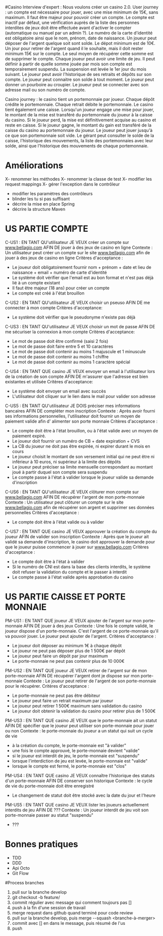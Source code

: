 #Casino
Interview d'expert :
Nous voulons créer un casino 2.0. User journey : un compte est nécessaire pour jouer, avec une mise minimum de 15€, sans
maximum. Il faut être majeur pour pouvoir créer un compte. Le compte est inactif par défaut, une vérification auprès de
la liste des personnes interdites de jeux doit être effectuée avant d'activer le compter (automatique ou manuel par un
admin ?). Le numéro de la carte d'identité est obligatoire ainsi que le nom, prénom, date de naissance. Un joueur peut
déposer de l'argent quelque soit sont solde. Le dépot minimum est de 10€. Un jour pour retirer de l'argent quand il le
souhaite, mais il doit rester minimum 15€ sur le compte. Le seul moyen de récupérer cette somme est de supprimer le
compte. Chaque joueur peut avoir une limite de jeu. Il peut définir à partir de quelle somme jouée par mois son compte
est temporairement suspendu. La suspension est levée le 1er jour du mois suivant. Le joueur peut avoir l'historique de
ses retraits et dépôts sur son compte. Le joueur peut connaitre son solde à tout moment. Le joueur peut donner un
pourboire au croupier. Le joueur peut se connecter avec son adresse mail ou son numéro de compte.

Casino journey : le casino tient un portemonnaie par joueur. Chaque dépôt crédite le portemonnaie. Chaque retrait débite
le portemonnaie. Le casino tient également une caisse. Lorsqu'un joueur engage une mise pour jouer, le montant de la
mise est transféré du portemonnaie du joueur à la caisse du casino. Si le joueur perd, la mise est définitivement
acquise au casino et reste en caisse. Si le joueur gagne, le montant du gain est transféré de la caisse du casino au
portemonnaie du joueur. Le joueur peut jouer jusqu'à ce que son portemonnaie soit vide. Le gérant peut consulter le
solde de la caisse, l'historique des mouvements, la liste des portemonnaies avec leur solde, ainsi que l'historique des
mouvements de chaque portemonnaie.

# Améliorations

X- renommer les méthodes 
X- renommer la classe de test X- modifier les request mappings X- gérer l'exception dans le contrôleur

- modifier les paramètres des contrôleurs
- blinder les tu si pas suffisant
- décrire la mise en place Spring
- décrire la structure Maven

# US PARTIE COMPTE

C-US1 : EN TANT QU'utilisateur 
JE VEUX créer un compte sur www.bellagio.com 
AFIN DE jouer à des jeux de casino en ligne
Contexte : Un utilisateur peut créer un compte sur le site www.bellagio.com afin de jouer à des jeux de casino en ligne
Critères d'acceptance :

- Le joueur doit obligatoirement fournir nom + prénom + date et lieu de naissance + email + numéro de carte d'identité
- Le système doit vérifier que l'email est au bon format et n'est pas déjà lié à un compte existant
- Il faut être majeur (18 ans) pour créer un compte
- Le compte est créé à l'état brouillon

C-US2 : EN TANT QU'utilisateur
JE VEUX choisir un pseuso
AFIN DE me connecter à mon compte
Critères d'acceptance:
- Le système doit vérifier que le pseudonyme n'existe pas déjà

C-US3 : EN TANT QU'utilisateur
JE VEUX choisir un mot de passe
AFIN DE me sécuriser la connexion à mon compte
Critères d'acceptance:
- Le mot de passe doit être confirmé (saisi 2 fois)
- Le mot de passe doit faire entre 5 et 10 caractères
- Le mot de passe doit contenir au moins 1 majuscule et 1 minuscule
- Le mot de passe doit contenir au moins 1 chiffre
- Le mot de passe doit contenir au moins 1 caractère spécial

C-US4 : EN TANT QUE casino
JE VEUX envoyer un email à l'utilisateur lors de la création de son compte
AFIN DE m'assurer que l'adresse est bien existantes et utilisée
Critères d'acceptance:
- Le système doit envoyer un email avec succès
- L'utilisateur doit cliquer sur le lien dans le mail pour valider son adresse


C-US5 : EN TANT QU'utilisateur 
JE DOIS préciser mes informations bancaires 
AFIN DE compléter mon inscription Contexte :
Après avoir fourni ses informations personnelles, l'utilisateur doit fournir un moyen de paiement valide afin d'
alimenter son porte monnaie Critères d'acceptance :

- Le compte doit être à l'état brouillon, ou à l'état valide avec un moyen de paiement expiré.
- Le joueur doit fournir un numéro de CB + date expiration + CVS
- La CB du joueur ne doit pas être expirée, ni expirer durant le mois en cours
- Le joueur choisit le montant de son versement initial qui ne peut être ni inférieur à 10 euros, ni supérieur à la
  limite des dépôts
- Le joueur peut préciser sa limite mensuelle correspondant au montant joué à partir duquel son compte sera suspendu
- Le compte passe à l'état à valider lorsque le joueur valide sa demande d'inscription

C-US6 : EN TANT QU'utilisateur JE VEUX clôturer mon compte sur www.bellagio.com AFIN DE récupérer l'argent de mon
porte-monnaie Contexte : Un utilisateur peut clôturer un compte sur le site www.bellagio.com afin de récupérer son
argent et supprimer ses données personnelles Critères d'acceptance :

- Le compte doit être à l'état valide ou à valider

C-US7 
: EN TANT QUE casino JE VEUX approuver la création du compte du joueur AFIN de valider son inscription Contexte :
Après que le joueur ait validé sa demande d'inscription, le casino doit approuver la demande pour que le joueur puisse
commencer à jouer sur www.bellagio.com
Critères d'acceptance :

- Le compte doit être à l'état à valider
- Si le numéro de CNI est dans la base des clients interdits, le système doit refuser la validation du compte et le
  passer à interdit
- Le compte passe à l'état valide après approbation du casino

# US PARTIE CAISSE ET PORTE MONNAIE

PM-US1 : EN TANT QUE joueur JE VEUX ajouter de l'argent sur mon porte-monnaie AFIN DE jouer à des jeux Contexte : Une
fois le compte validé, le joueur dispose d'un porte-monnaie. C'est l'argent de ce porte-monnaie qu'il va pouvoir jouer.
Le joueur peut ajouter de l'argent. Critères d'acceptance :

- Le joueur doit déposer au minimum 1€ à chaque dépôt
- Le joueur ne peut pas déposer plus de 1 500€ par dépôt
- Le joueur peut faire un dépôt par jour maximum
- Le porte-monnaie ne peut pas contenir plus de 10 000€

PM-US2 : EN TANT QUE joueur JE VEUX retirer de l'argent sur de mon porte-monnaie AFIN DE récupérer l'argent dont je
dispose sur mon porte-monnaie Contexte : Le joueur peut retirer de l'argent de son porte-monnaie pour le récupérer.
Critères d'acceptance :

- Le porte-monnaie ne peut pas être débiteur
- Le joueur peut faire un retrait maximum par joueur
- Le joueur peut retirer 1 500€ maximum sans validation du casino
- Le joueur doit obtenir la validation du casino pour retirer plus de 1 500€

PM-US3 : EN TANT QUE casino JE VEUX que le porte-monnaie ait un statut AFIN DE spécifier que le joueur peut utiliser son porte-monnaie pour jouer ou non
Contexte : le porte-monnaie du joueur a un statut qui suit un cycle de vie
- à la création du compte, le porte-monnaie est "à valider"
- une fois le compte approuvé, le porte-monnaie devient "valide"
- si le joueur est interdit de jeu, le porte-monnaie est "suspendu"
- lorsque l'interdiction de jeu est levée, le porte-monnaie est "valide"
- lorsque le compte est fermé, le porte-monnaie est "clos"

PM-US4 : EN TANT QUE casino JE VEUX connaître l'historique des statuts d'un porte-monnaie AFIN DE conserver son historique
Contexte : le cycle de vie du porte-monnaie doit être enregistré
- Le changement de statut doit être stocké avec la date du jour et l'heure

PM-US5 : EN TANT QUE casino JE VEUX lister les joueurs actuellement interdits de jeu AFIN DE ???
Contexte : Un joueur interdit de jeu voit son porte-monnaie passer au statut "suspendu"
- ???

# Bonnes pratiques

- TDD
- DDD
- Api Octo
- Git Flow

#Process branches
1. pull sur la branche develop
2. git checkout -b feature/<nom-us>
3. commit régulier avec message qui comment toujours pas [<nom-us>]
4. push à la fin d'une session de travail
5. merge request dans github quand terminé pour code review
6. pull sur la branche develop, puis merge --squash <branche-à-merger>
7. commit avec [<nom-us>] en dans le message, puis résumé de l'us 
8. push